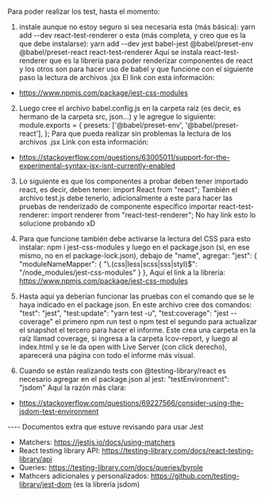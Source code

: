 Para poder realizar los test, hasta el momento:

1. instale aunque no estoy seguro si sea necesaria esta (más básica):
    yarn add --dev react-test-renderer 
o esta (más completa, y creo que es la que debe instalarse): 
    yarn add --dev jest babel-jest @babel/preset-env @babel/preset-react react-test-renderer
Aquí se instala react-test-renderer que es la librería para poder renderizar componentes de react
y los otros son para hacer uso de babel y que funcione con el siguiente paso la lectura de archivos .jsx
El link con esta información: 
* https://www.npmjs.com/package/jest-css-modules

2. Luego cree el archivo babel.config.js en la carpeta raíz (es decir, es hermano de la carpeta src, json...)
y le agregue lo siguiente:
    module.exports = {
        presets: ['@babel/preset-env', '@babel/preset-react'],
    };
Para que pueda realizar sin problemas la lectura de los archivos .jsx
Link con esta información:
* https://stackoverflow.com/questions/63005011/support-for-the-experimental-syntax-jsx-isnt-currently-enabled

3. Lo siguiente es que los componentes a probar deben tener importado react, es decir, deben tener:
    import React from "react";
También el archivo test.js debe tenerlo, adicionalmente a este para hacer las pruebas de renderizado de componente específico importar react-test-renderer:
    import renderer from "react-test-renderer";
No hay link esto lo solucione probando xD

4. Para que funcione también debe activarse la lectura del CSS para esto instalar:
    npm i jest-css-modules
y luego en el package.json (si, en ese mismo, no en el package-lock.json), debajo de "name", agregar:
    "jest": {
        "moduleNameMapper": {
            "\\.(css|less|scss|sss|styl)$": "<rootDir>/node_modules/jest-css-modules"
        }
    },
Aquí el link a la librería: https://www.npmjs.com/package/jest-css-modules

5. Hasta aquí ya deberían funcionar las pruebas con el comando que se le haya indicado en el package json. En este archivo cree dos comandos:
    "test": "jest",
    "test:update": "yarn test -u",
    "test:coverage": "jest --coverage"
el primero npm run test o npm test
el segundo para actualizar el snapshot 
el tercero para hacer el informe. Este crea una carpeta en la raíz llamad coverage, si ingresa a la carpeta Icov-report, y luego al index.html y se le da open with Live Server (con click derecho), aparecerá una página con todo el informe más visual.

6. Cuando se están realizando tests con @testing-library/react es necesario agregar en el package.json al jest:
    "testEnvironment": "jsdom"
Aquí la razón más clara:
* https://stackoverflow.com/questions/69227566/consider-using-the-jsdom-test-environment


---- Documentos extra que estuve revisando para usar Jest
* Matchers: https://jestjs.io/docs/using-matchers
* React testing library API: https://testing-library.com/docs/react-testing-library/api
* Queries: https://testing-library.com/docs/queries/byrole
* Mathcers adicionales y personalizados: https://github.com/testing-library/jest-dom (es la librería jsdom)
